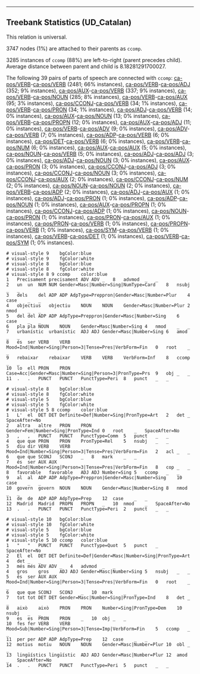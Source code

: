 

--------------------------------------------------------------------------------

## Treebank Statistics (UD_Catalan)

This relation is universal.

3747 nodes (1%) are attached to their parents as `ccomp`.

3285 instances of `ccomp` (88%) are left-to-right (parent precedes child).
Average distance between parent and child is 8.18281291700027.

The following 39 pairs of parts of speech are connected with `ccomp`: [ca-pos/VERB]()-[ca-pos/VERB]() (2481; 66% instances), [ca-pos/VERB]()-[ca-pos/ADJ]() (352; 9% instances), [ca-pos/AUX]()-[ca-pos/VERB]() (337; 9% instances), [ca-pos/VERB]()-[ca-pos/NOUN]() (285; 8% instances), [ca-pos/VERB]()-[ca-pos/AUX]() (95; 3% instances), [ca-pos/CCONJ]()-[ca-pos/VERB]() (34; 1% instances), [ca-pos/VERB]()-[ca-pos/PRON]() (34; 1% instances), [ca-pos/ADJ]()-[ca-pos/VERB]() (14; 0% instances), [ca-pos/AUX]()-[ca-pos/NOUN]() (13; 0% instances), [ca-pos/VERB]()-[ca-pos/PROPN]() (12; 0% instances), [ca-pos/AUX]()-[ca-pos/ADJ]() (11; 0% instances), [ca-pos/VERB]()-[ca-pos/ADV]() (9; 0% instances), [ca-pos/ADV]()-[ca-pos/VERB]() (7; 0% instances), [ca-pos/ADP]()-[ca-pos/VERB]() (6; 0% instances), [ca-pos/DET]()-[ca-pos/VERB]() (6; 0% instances), [ca-pos/VERB]()-[ca-pos/NUM]() (6; 0% instances), [ca-pos/AUX]()-[ca-pos/AUX]() (5; 0% instances), [ca-pos/NOUN]()-[ca-pos/VERB]() (5; 0% instances), [ca-pos/ADJ]()-[ca-pos/ADJ]() (3; 0% instances), [ca-pos/ADJ]()-[ca-pos/NOUN]() (3; 0% instances), [ca-pos/AUX]()-[ca-pos/PRON]() (3; 0% instances), [ca-pos/CCONJ]()-[ca-pos/ADJ]() (3; 0% instances), [ca-pos/CCONJ]()-[ca-pos/NOUN]() (3; 0% instances), [ca-pos/CCONJ]()-[ca-pos/AUX]() (2; 0% instances), [ca-pos/CCONJ]()-[ca-pos/NUM]() (2; 0% instances), [ca-pos/NOUN]()-[ca-pos/NOUN]() (2; 0% instances), [ca-pos/VERB]()-[ca-pos/ADP]() (2; 0% instances), [ca-pos/ADJ]()-[ca-pos/AUX]() (1; 0% instances), [ca-pos/ADJ]()-[ca-pos/PRON]() (1; 0% instances), [ca-pos/ADP]()-[ca-pos/NOUN]() (1; 0% instances), [ca-pos/AUX]()-[ca-pos/PROPN]() (1; 0% instances), [ca-pos/CCONJ]()-[ca-pos/ADP]() (1; 0% instances), [ca-pos/NOUN]()-[ca-pos/PRON]() (1; 0% instances), [ca-pos/PRON]()-[ca-pos/AUX]() (1; 0% instances), [ca-pos/PRON]()-[ca-pos/VERB]() (1; 0% instances), [ca-pos/PROPN]()-[ca-pos/VERB]() (1; 0% instances), [ca-pos/SYM]()-[ca-pos/VERB]() (1; 0% instances), [ca-pos/VERB]()-[ca-pos/DET]() (1; 0% instances), [ca-pos/VERB]()-[ca-pos/SYM]() (1; 0% instances).


~~~ conllu
# visual-style 9	bgColor:blue
# visual-style 9	fgColor:white
# visual-style 8	bgColor:blue
# visual-style 8	fgColor:white
# visual-style 8 9 ccomp	color:blue
1	Precisament	precisament	ADV	ADV	_	8	advmod	_	_
2	un	un	NUM	NUM	Gender=Masc|Number=Sing|NumType=Card	8	nsubj	_	_
3	dels	del	ADP	ADP	AdpType=Preppron|Gender=Masc|Number=Plur	4	case	_	_
4	objectius	objectiu	NOUN	NOUN	Gender=Masc|Number=Plur	2	nmod	_	_
5	del	del	ADP	ADP	AdpType=Preppron|Gender=Masc|Number=Sing	6	case	_	_
6	pla	pla	NOUN	NOUN	Gender=Masc|Number=Sing	4	nmod	_	_
7	urbanístic	urbanístic	ADJ	ADJ	Gender=Masc|Number=Sing	6	amod	_	_
8	és	ser	VERB	VERB	Mood=Ind|Number=Sing|Person=3|Tense=Pres|VerbForm=Fin	0	root	_	_
9	rebaixar	rebaixar	VERB	VERB	VerbForm=Inf	8	ccomp	_	_
10	lo	ell	PRON	PRON	Case=Acc|Gender=Masc|Number=Sing|Person=3|PronType=Prs	9	obj	_	_
11	.	.	PUNCT	PUNCT	PunctType=Peri	8	punct	_	_

~~~


~~~ conllu
# visual-style 8	bgColor:blue
# visual-style 8	fgColor:white
# visual-style 5	bgColor:blue
# visual-style 5	fgColor:white
# visual-style 5 8 ccomp	color:blue
1	L'	el	DET	DET	Definite=Def|Number=Sing|PronType=Art	2	det	_	SpaceAfter=No
2	altra	altre	PRON	PRON	Gender=Fem|Number=Sing|PronType=Ind	0	root	_	SpaceAfter=No
3	,	,	PUNCT	PUNCT	PunctType=Comm	5	punct	_	_
4	que	que	PRON	PRON	PronType=Rel	5	nsubj	_	_
5	diu	dir	VERB	VERB	Mood=Ind|Number=Sing|Person=3|Tense=Pres|VerbForm=Fin	2	acl	_	_
6	que	que	SCONJ	SCONJ	_	8	mark	_	_
7	és	ser	AUX	AUX	Mood=Ind|Number=Sing|Person=3|Tense=Pres|VerbForm=Fin	8	cop	_	_
8	favorable	favorable	ADJ	ADJ	Number=Sing	5	ccomp	_	_
9	al	al	ADP	ADP	AdpType=Preppron|Gender=Masc|Number=Sing	10	case	_	_
10	govern	govern	NOUN	NOUN	Gender=Masc|Number=Sing	8	nmod	_	_
11	de	de	ADP	ADP	AdpType=Prep	12	case	_	_
12	Madrid	Madrid	PROPN	PROPN	_	10	nmod	_	SpaceAfter=No
13	.	.	PUNCT	PUNCT	PunctType=Peri	2	punct	_	_

~~~


~~~ conllu
# visual-style 10	bgColor:blue
# visual-style 10	fgColor:white
# visual-style 5	bgColor:blue
# visual-style 5	fgColor:white
# visual-style 5 10 ccomp	color:blue
1	"	"	PUNCT	PUNCT	PunctType=Quot	5	punct	_	SpaceAfter=No
2	El	el	DET	DET	Definite=Def|Gender=Masc|Number=Sing|PronType=Art	4	det	_	_
3	més	més	ADV	ADV	_	4	advmod	_	_
4	gros	gros	ADJ	ADJ	Gender=Masc|Number=Sing	5	nsubj	_	_
5	és	ser	AUX	AUX	Mood=Ind|Number=Sing|Person=3|Tense=Pres|VerbForm=Fin	0	root	_	_
6	que	que	SCONJ	SCONJ	_	10	mark	_	_
7	tot	tot	DET	DET	Gender=Masc|Number=Sing|PronType=Ind	8	det	_	_
8	això	això	PRON	PRON	Number=Sing|PronType=Dem	10	nsubj	_	_
9	es	es	PRON	PRON	_	10	obj	_	_
10	fes	fer	VERB	VERB	Mood=Sub|Number=Sing|Person=3|Tense=Imp|VerbForm=Fin	5	ccomp	_	_
11	per	per	ADP	ADP	AdpType=Prep	12	case	_	_
12	motius	motiu	NOUN	NOUN	Gender=Masc|Number=Plur	10	obl	_	_
13	lingüístics	lingüístic	ADJ	ADJ	Gender=Masc|Number=Plur	12	amod	_	SpaceAfter=No
14	.	.	PUNCT	PUNCT	PunctType=Peri	5	punct	_	_

~~~


